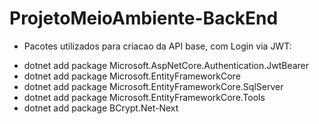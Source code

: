 # ProjetoMeioAmbiente-BackEnd

- Pacotes utilizados para criacao da API base, com Login via JWT:

* dotnet add package Microsoft.AspNetCore.Authentication.JwtBearer
* dotnet add package Microsoft.EntityFrameworkCore
* dotnet add package Microsoft.EntityFrameworkCore.SqlServer
* dotnet add package Microsoft.EntityFrameworkCore.Tools
* dotnet add package BCrypt.Net-Next
